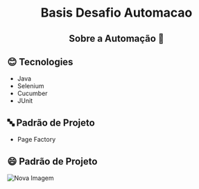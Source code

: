<h1 align="center"> 
  Basis Desafio Automacao
</h1>


<h2 align="center"> 
  Sobre a Automação 🚀 
</h2>

## :blush: **Tecnologies**

- Java
- Selenium
- Cucumber
- JUnit

## 🔤 **Padrão de Projeto**

- Page Factory

## 😄 **Padrão de Projeto**
![Nova Imagem](https://github.com/BrunoCarvalho18/basis-desafio-automacao/assets/32099971/50d05d40-3d73-4328-8d7e-47246ab3c870)
